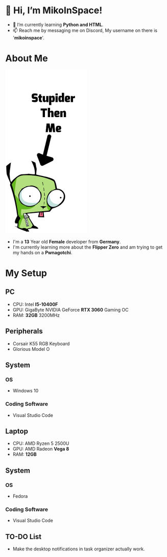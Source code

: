 # 👋 Hi, I’m MikoInSpace!
- 🌱 I’m currently learning __Python and HTML__.
- 📫 Reach me by messaging me on Discord, My username on there is '**mikoinspace**'.

# About Me
![alt text](https://github.com/MikoInSpace/MikoInSpace/blob/main/stupid.png?raw=true)
- I'm a **13** Year old __Female__ developer from __Germany__.
- I'm currently learning more about the __Flipper Zero__ and am trying to get my hands on a __Pwnagotchi__.

# My Setup
## PC
- CPU: Intel __I5-10400F__
- GPU: GigaByte NVIDIA GeForce __RTX 3060__ Gaming OC
- RAM: __32GB__ 3200MHz

## Peripherals
- Corsair K55 RGB Keyboard
- Glorious Model O

## System
### OS
- Windows 10
### Coding Software
- Visual Studio Code

## Laptop
- CPU: AMD Ryzen 5 2500U
- GPU: AMD Radeon __Vega 8__
- RAM: __12GB__

## System
### OS
- Fedora
### Coding Software
- Visual Studio Code
  
## TO-DO List
- Make the desktop notifications in task organizer actually work.

  
